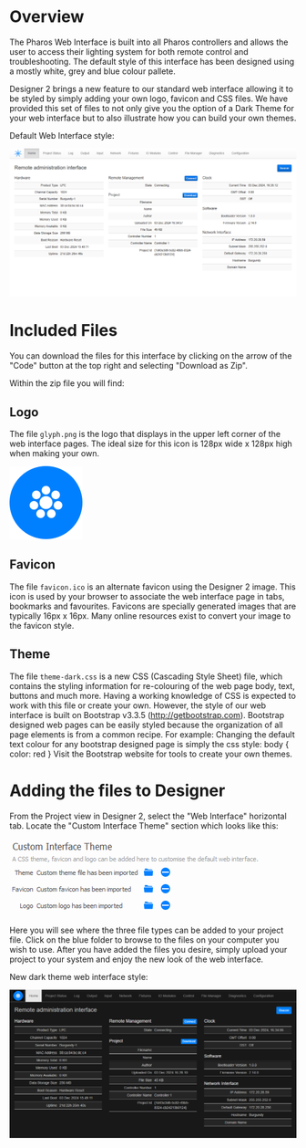 # Overview

The Pharos Web Interface is built into all Pharos controllers and allows the user to access their lighting system for both remote control and troubleshooting. The default style of this interface has been designed using a mostly white, grey and blue colour pallete.

Designer 2 brings a new feature to our standard web interface allowing it to be styled by simply adding your own logo, favicon and CSS files.  We have provided this set of files to not only give you the option of a Dark Theme for your web interface but to also illustrate how you can build your own themes.

Default Web Interface style:

![Standard Web Interface](doc/standard_interface.png)

# Included Files
You can download the files for this interface by clicking on the arrow of the "Code" button at the top right and selecting "Download as Zip".

Within the zip file you will find:

## Logo

The file `glyph.png` is the logo that displays in the upper left corner of the web interface pages.  The ideal size for this icon is 128px wide x 128px high when making your own.

![Standard Web Interface](/glyph.png)

## Favicon

The file `favicon.ico` is an alternate favicon using the Designer 2 image.  This icon is used by your browser to associate the web interface page in tabs, bookmarks and favourites.  Favicons are specially generated images that are typically 16px x 16px.  Many online resources exist to convert your image to the favicon style.

## Theme

The file `theme-dark.css` is a new CSS (Cascading Style Sheet) file, which contains the styling information for re-colouring of the web page body, text, buttons and much more. Having a working knowledge of CSS is expected to work with this file or create your own.  However, the style of our web interface is built on Bootstrap v3.3.5 (http://getbootstrap.com).  Bootstrap designed web pages can be easily styled because the organization of all page elements is from a common recipe.  For example:  Changing the default text colour for any bootstrap designed page is simply the css style:  body { color: red } Visit the Bootstrap website for tools to create your own themes.

# Adding the files to Designer
From the Project view in Designer 2, select the "Web Interface" horizontal tab. Locate the "Custom Interface Theme" section which looks like this:

![Configure Theme in Designer](doc/designer_configure_custom_theme.png)

Here you will see where the three file types can be added to your project file.  Click on the blue folder to browse to the files on your computer you wish to use.  After you have added the files you desire, simply upload your project to your system and enjoy the new look of the web interface.

New dark theme web interface style:

![Dark Web Interface](doc/dark_interface.png)
